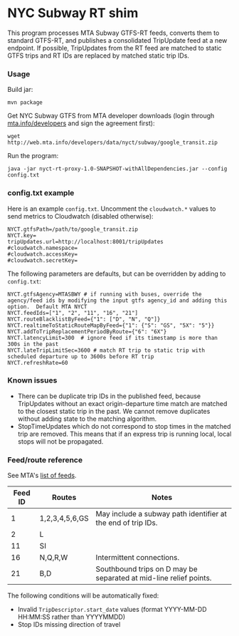 # NYC Subway RT shim

This program processes MTA Subway GTFS-RT feeds, converts them to standard GTFS-RT, and publishes a consolidated
TripUpdate feed at a new endpoint. If possible, TripUpdates from the RT feed are matched to static GTFS trips and 
RT IDs are replaced by matched static trip IDs.

### Usage

Build jar:

    mvn package

Get NYC Subway GTFS from MTA developer downloads (login through [mta.info/developers](http://web.mta.info/developers) 
and sign the agreement first):

    wget http://web.mta.info/developers/data/nyct/subway/google_transit.zip

Run the program:

    java -jar nyct-rt-proxy-1.0-SNAPSHOT-withAllDependencies.jar --config config.txt

### config.txt example

Here is an example `config.txt`. Uncomment the `cloudwatch.*` values to send metrics to Cloudwatch (disabled otherwise):

    NYCT.gtfsPath=/path/to/google_transit.zip
    NYCT.key=
    tripUpdates.url=http://localhost:8001/tripUpdates
    #cloudwatch.namespace=
    #cloudwatch.accessKey=
    #cloudwatch.secretKey=
    
The following parameters are defaults, but can be overridden by adding to `config.txt`:

    NYCT.gtfsAgency=MTASBWY # if running with buses, override the agency/feed ids by modifying the input gtfs agency_id and adding this option.  Default MTA NYCT
    NYCT.feedIds=["1", "2", "11", "16", "21"]
    NYCT.routeBlacklistByFeed={"1": ["D", "N", "Q"]}
    NYCT.realtimeToStaticRouteMapByFeed={"1": {"S": "GS", "5X": "5"}}
    NYCT.addToTripReplacementPeriodByRoute={"6": "6X"}
    NYCT.latencyLimit=300  # ignore feed if its timestamp is more than 300s in the past
    NYCT.lateTripLimitSec=3600 # match RT trip to static trip with scheduled departure up to 3600s before RT trip
    NYCT.refreshRate=60

### Known issues

- There can be duplicate trip IDs in the published feed, because TripUpdates without an exact origin-departure time match are matched
to the closest static trip in the past. We cannot remove duplicates without adding state to the matching algorithm.
- StopTimeUpdates which do not correspond to stop times in the matched trip are removed. This means that if an express trip is running
local, local stops will not be propagated.

### Feed/route reference

See MTA's [list of feeds](http://datamine.mta.info/list-of-feeds).

|Feed ID|Routes|Notes|
|-------|------|-----|
|1|1,2,3,4,5,6,GS|May include a subway path identifier at the end of trip IDs.|
|2|L||
|11|SI||
|16|N,Q,R,W|Intermittent connections.|
|21|B,D|Southbound trips on D may be separated at mid-line relief points.|

The following conditions will be automatically fixed:

- Invalid `TripDescriptor.start_date` values (format YYYY-MM-DD HH:MM:SS rather than YYYYMMDD)
- Stop IDs missing direction of travel
